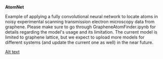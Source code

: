 **AtomNet**

Example of applying a fully convolutional neural network to locate atoms in noisy experimental scanning transmission electron microscopy data from graphene. Please make sure to go through GrapheneAtomFinder.ipynb for details regarding the model's usage and its limitation. The current model is limited to graphene lattice, but we expect to upload more models for different systems (and update the current one as well) in the near future.

[Alt text](https://github.com/pycroscopy/AICrystallographer/blob/master/AtomNet/DL.png?raw=true)
